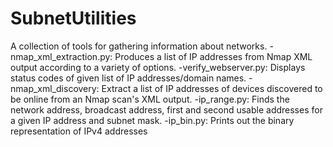 # SubnetUtilities
A collection of tools for gathering information about networks.
-nmap_xml_extraction.py: Produces a list of IP addresses from Nmap XML output according to a variety of options.
-verify_webserver.py: Displays status codes of given list of IP addresses/domain names.
-nmap_xml_discovery: Extract a list of IP addresses of devices discovered to be online from an Nmap scan's XML output.
-ip_range.py: Finds the network address, broadcast address, first and second usable addresses for a given IP address and subnet mask.
-ip_bin.py: Prints out the binary representation of IPv4 addresses
